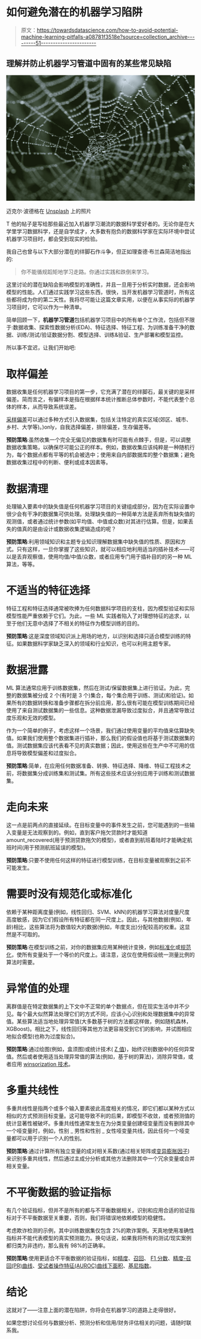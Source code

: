 # 如何避免潜在的机器学习陷阱

> 原文：<https://towardsdatascience.com/how-to-avoid-potential-machine-learning-pitfalls-a08781f3518e?source=collection_archive---------51----------------------->

## 理解并防止机器学习管道中固有的某些常见缺陷

![](img/240bfdd3b4f734977b8d6a7fac1e0f87.png)

迈克尔·波德格在 [Unsplash](https://unsplash.com?utm_source=medium&utm_medium=referral) 上的照片

T 他的帖子是写给那些最近加入机器学习潮流的数据科学爱好者的。无论你是在大学里学习数据科学，还是自学成才，大多数有抱负的数据科学家在实际环境中尝试机器学习项目时，都会受到现实的检验。

我自己也曾与以下大部分潜在的绊脚石作斗争，但正如理查德·布兰森简洁地指出的:

> 你不能循规蹈矩地学习走路。你通过实践和跌倒来学习。

这里讨论的潜在缺陷会影响模型的准确性，并且一旦用于分析实时数据，还会影响模型的性能。人们通过实践学习这些东西，很快，当开发机器学习管道时，所有这些都将成为你的第二天性。我将尽可能让这篇文章实用，以便在从事实际的机器学习项目时，它可以作为一种清单。

简单回顾一下，**机器学习管道**包括机器学习项目中的所有单个工作流，包括但不限于:数据收集、探索性数据分析(EDA)、特征选择、特征工程、为训练准备干净的数据、训练/测试/验证数据分割、模型选择、训练&验证、生产部署和模型监控。

所以事不宜迟，让我们开始吧:

# 取样偏差

数据收集是任何机器学习项目的第一步，它充满了潜在的绊脚石，最关键的是采样偏差。简而言之，有偏样本是指在根据样本统计推断总体参数时，不能代表整个总体的样本，从而导致系统误差。

[采样偏差](http://www.scholarpedia.org/article/Sampling_bias)可以通过多种方式引入数据集，包括关注特定的真实区域(郊区、城市、乡村、大学等)。)only，自我选择偏差，排除偏差，生存偏差等。

**预防策略**:虽然收集一个完全无偏见的数据集有时可能有点棘手，但是，可以调整数据收集策略，以确保尽可能公正的样本。例如，数据收集应该纯粹是一种随机行为，每个数据点都有平等的机会被选中；使用来自内部数据库的整个数据集；避免数据收集过程中的判断、便利或成本因素等。

# 数据清理

处理输入要素中的缺失值是任何机器学习项目的关键组成部分，因为在实际设置中很少会有干净的数据集可供处理。处理缺失值的一种简单方法是丢弃所有缺失值的观测值，或者通过统计参数(如平均值、中值或众数)对其进行估算。但是，如果丢失的值真的是由设计或数据收集逻辑造成的呢？

**预防策略**:利用领域知识和主题专业知识理解数据集中缺失值的性质、原因和方式。只有这样，一旦你掌握了这些知识，就可以相应地利用适当的插补技术——可以是丢弃观察值，使用均值/中值/众数，或者应用专门用于插补目的的另一种 ML 算法，等等。

# 不适当的特征选择

特征工程和特征选择通常被吹捧为任何数据科学项目的支柱，因为模型验证和实际模型性能严重依赖于它们。为此，一些 ML 实践者陷入了对理想特征的追求，以至于他们无意中选择了不相关的特征作为模型训练的目的。

**预防策略**:这是深度领域知识派上用场的地方，以识别和选择只适合模型训练的特征。如果数据科学家缺乏深入的领域和行业知识，也可以利用主题专家。

# 数据泄露

ML 算法通常应用于训练数据集，然后在测试/保留数据集上进行验证。为此，完整的数据集被分成 2 个(有时是 3 个)集合，每个集合用于训练、测试(和验证)。如果所有的数据转换和准备步骤都在拆分前应用，那么很有可能在模型训练期间已经使用了来自测试数据集的一些信息。这种数据泄漏导致过度拟合，并且通常导致过度乐观和无效的模型。

作为一个简单的例子，考虑这样一个场景，我们通过使用变量的平均值来估算缺失值。如果我们使用整个数据集进行插补，那么我们的假设值也将基于测试数据集的值。测试数据集应该代表看不见的真实数据；因此，使用这些在生产中不可用的信息将导致模型偏差和过度拟合。

**预防策略**:简单，在应用任何数据准备、转换、特征选择、降维、特征工程技术之前，将数据集分成训练集和测试集。所有这些技术应该分别应用于训练和测试数据集。

# 走向未来

这一点是前两点的直接延续。在目标变量中的事件发生之前，您可能遇到的一些输入变量是无法观察到的。例如，直到客户拖欠贷款时才能知道 amount_recovered(用于预测贷款拖欠的模型)，或者直到航班着陆时才能确定航班时间(用于预测航班延误的模型)。

**预防策略**:只要不使用任何这样的特征进行模型训练，在目标变量被观察到之前不可能发生。

# 需要时没有规范化或标准化

依赖于某种距离度量(例如，线性回归、SVM、kNN)的机器学习算法对度量尺度高度敏感，因为它们假设所有特征都在同一尺度上。因此，与其他数据(例如，年龄)相比，这些算法将为数值较大的数据(例如，年度支出)分配较高的权重。这显然是不可取的。

**预防策略**:在模型训练之前，对你的数据集应用某种统计变换，例如[标准化](https://statisticsbyjim.com/glossary/standardization/)或[规范化](https://en.wikipedia.org/wiki/Normalization_(statistics))，使所有变量处于一个等价的尺度上。请注意，这仅在使用假设统一测量比例的算法时需要。

# 异常值的处理

离群值是在特定数据集的上下文中不正常的单个数据点，但在现实生活中并不少见。每个最大似然算法处理它们的方式不同，应该小心识别和处理数据集中的异常值。某些算法适当地处理异常值(大多数基于树的方法都这样做，例如随机森林，XGBoost)。相比之下，线性回归等其他方法更容易受到它们的影响，并试图相应地拟合模型(也称为过度拟合)。

**预防策略**:通过绘图(例如，盒须图)或统计技术( [Z 值](https://en.wikipedia.org/wiki/Standard_score))，始终识别数据中的任何异常值。然后或者使用适当处理异常值的算法(例如，基于树的算法)，消除异常值，或者应用 [winsorization 技术](https://en.wikipedia.org/wiki/Winsorizing)。

# 多重共线性

多重共线性是指两个或多个输入要素彼此高度相关的情况，即它们都以某种方式以相似的方式预测目标变量。这可能导致不利的后果，即模型不收敛，或者预测值的统计显著性被破坏。多重共线性通常发生在为分类变量创建哑变量而没有删除其中一个哑变量时，例如，性别 _ 男性和性别 _ 女性哑变量共线，因此任何一个哑变量都可以用于识别一个人的性别。

**预防策略**:通过计算所有独立变量的成对相关系数(通过相关矩阵或[变异膨胀因子](https://en.wikipedia.org/wiki/Variance_inflation_factor))来识别多重共线性，然后通过主成分分析或其他方法删除其中一个冗余变量或合并相关变量。

# 不平衡数据的验证指标

有几个验证指标，但并不是所有的都与不平衡数据相关。识别和应用合适的验证指标对于不平衡数据至关重要，否则，我们将错误地依赖模型的稳健性。

考虑欺诈检测的示例，其中训练数据集仅包含 2%的欺诈案例。天真地使用准确性指标并不能代表模型的真实预测能力。换句话说，如果我将所有的测试/现实案例都归类为非违约，那么我有 98%的正确率。

**预防策略**:使用更适合不平衡数据的验证指标，如[精度](https://en.wikipedia.org/wiki/Precision_and_recall)、[召回](https://en.wikipedia.org/wiki/Precision_and_recall)、 [F1 分数](https://en.wikipedia.org/wiki/F1_score)、[精度-召回(PR)曲线](https://machinelearningmastery.com/roc-curves-and-precision-recall-curves-for-imbalanced-classification/)、[受试者操作特征(AUROC)曲线下面积](https://machinelearningmastery.com/roc-curves-and-precision-recall-curves-for-imbalanced-classification/)、[基尼指数](https://en.wikipedia.org/wiki/Gini_coefficient#Relation_to_other_statistical_measures)。

# 结论

这就对了——注意上面的潜在陷阱，你将会在机器学习的道路上走得很好。

如果您想讨论任何与数据分析、预测分析和信用/财务评估相关的问题，请随时联系我。